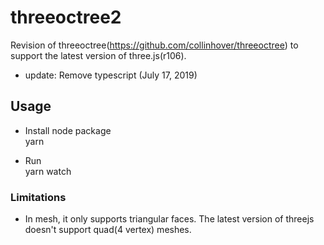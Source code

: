 # threeoctree2

Revision of threeoctree(https://github.com/collinhover/threeoctree) to support the latest version of three.js(r106). 

* update: Remove typescript (July 17, 2019)

## Usage

* Install node package  
yarn 

* Run  
yarn watch 


### Limitations
* In mesh, it only supports triangular faces. The latest version of threejs doesn't support quad(4 vertex) meshes. 


